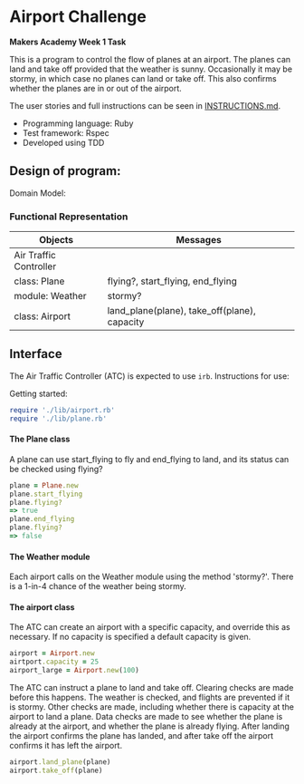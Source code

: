 Airport Challenge
=================

**Makers Academy Week 1 Task**

This is a program to control the flow of planes at an airport. The planes can land and take off provided that the weather is sunny. Occasionally it may be stormy, in which case no planes can land or take off. This also confirms whether the planes are in or out of the airport.

The user stories and full instructions can be seen in [INSTRUCTIONS.md](INSTRUCTIONS.md).

* Programming language: Ruby
* Test framework: Rspec
* Developed using TDD

## Design of program:

Domain Model:

### Functional Representation

Objects  | Messages
------------- | -------------
Air Traffic Controller  |
class: Plane  | flying?, start_flying, end_flying
module: Weather | stormy?
class: Airport | land_plane(plane), take_off(plane), capacity

## Interface
The Air Traffic Controller (ATC) is expected to use `irb`. Instructions for use:

Getting started:
```ruby
require './lib/airport.rb'
require './lib/plane.rb'
```

#### The Plane class
A plane can use start_flying to fly and end_flying to land, and its status can be checked using flying?
```ruby
plane = Plane.new
plane.start_flying
plane.flying?
=> true
plane.end_flying
plane.flying?
=> false
```

#### The Weather module
Each airport calls on the Weather module using the method 'stormy?'. There is a 1-in-4 chance of the weather being stormy.

#### The airport class
The ATC can create an airport with a specific capacity, and override this as necessary. If no capacity is specified a default capacity is given.
```ruby
airport = Airport.new
airtport.capacity = 25
airport_large = Airport.new(100)
```

The ATC can instruct a plane to land and take off. Clearing checks are made before this happens. The weather is checked, and flights are prevented if it is stormy. Other checks are made, including whether there is capacity at the airport to land a plane. Data checks are made to see whether the plane is already at the airport, and whether the plane is already flying. After landing the airport confirms the plane has landed, and after take off the airport confirms it has left the airport.
```ruby
airport.land_plane(plane)
airport.take_off(plane)
```
